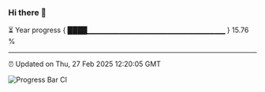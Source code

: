 ### Hi there 👋

⏳ Year progress { ████▁▁▁▁▁▁▁▁▁▁▁▁▁▁▁▁▁▁▁▁▁▁▁▁▁▁ } 15.76 %

---

⏰ Updated on Thu, 27 Feb 2025 12:20:05 GMT

![Progress Bar CI](https://github.com/Shyam-Makwana/GitHub-Actions-Demo/workflows/Progress%20Bar%20CI/badge.svg)
